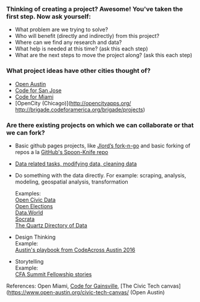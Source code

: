 <!-- //Totally forked this from slack Open Miami and Code for Gainsville's panel on brigades at SRCCON -->

###  Thinking of creating a project? Awesome! You've taken the first step. Now ask yourself:  
+  What problem are we trying to solve?  
+  Who will benefit (directly and indirectly) from this project?  
+  Where can we find any research and data?  
+  What help is needed at this time? (ask this each step)  
+  What are the next steps to move the project along? (ask this each step)  

###  What project ideas have other cities thought of?
+  [Open Austin](https://github.com/open-austin/project-ideas/issues)  
+  [Code for San Jose](https://github.com/codeforsanjose/Project-Ideas/issues)  
+  [Code for Miami](https://github.com/Code-for-Miami/project-ideas/issues)  
+  [OpenCity (Chicago)](http://opencityapps.org/
http://brigade.codeforamerica.org/brigade/projects)  

###  Are there existing projects on which we can collaborate or that we can fork?  
+  Basic github pages projects, like [Jlord’s fork-n-go](http://jlord.us/forkngo/) and basic forking of repos a la [GitHub's Spoon-Knife repo](https://help.github.com/articles/fork-a-repo/)  
+  [Data related tasks, modifying data, cleaning data](http://www.dcode.fr/tools-list#data_processing)  
+  Do something with the data directly. For example: scraping, analysis, modeling, geospatial analysis, transformation  

    Examples:  
    [Open Civic Data](http://docs.opencivicdata.org/en/latest)  
    [Open Elections](http://openelections.net/)  
    [Data.World](https://data.world)    
    [Socrata](https://dev.socrata.com)  
    [The Quartz Directory of Data](http://bit.ly/2uaArV4)  

+  Design Thinking  
    Example:   
    [Austin's playbook from CodeAcross Austin 2016](http://bit.ly/2ffrjaR)  
+  Storytelling   
    Example:  
    [CFA Summit Fellowship stories](https://www.youtube.com/user/CodeforAmerica/videos)

References:
Open Miami, [Code for Gainsville](https://github.com/open-austin/project-ideas), [The Civic Tech canvas](https://www.open-austin.org/civic-tech-canvas/ (Open Austin)
